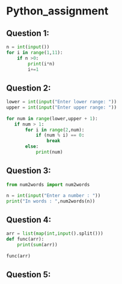 # Python_assignment

## Question 1:
```python
n = int(input())
for i in range(1,11):
    if n >0:
        print(i*n)
        i+=1
```
## Question 2:
```python
lower = int(input("Enter lower range: "))  
upper = int(input("Enter upper range: "))  
  
for num in range(lower,upper + 1):  
   if num > 1:  
       for i in range(2,num):  
           if (num % i) == 0:  
               break  
       else:  
           print(num)
```
## Question 3:
```python
from num2words import num2words

n = int(input("Enter a number : "))
print("In words : ",num2words(n))
```
## Question 4:
```python
arr = list(map(int,input().split()))
def func(arr):
    print(sum(arr))
        
func(arr)
```
## Question 5:

